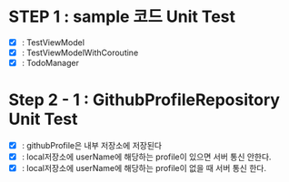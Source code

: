 # STEP 1 : sample 코드 Unit Test
- [x] : TestViewModel  
- [x] : TestViewModelWithCoroutine
- [x] : TodoManager
# Step 2 - 1 : GithubProfileRepository Unit Test
- [x] : githubProfile은 내부 저장소에 저장된다
- [x] : local저장소에 userName에 해당하는 profile이 있으면 서버 통신 안한다.
- [x] : local저장소에 userName에 해당하는 profile이 없을 때 서버 통신 한다.